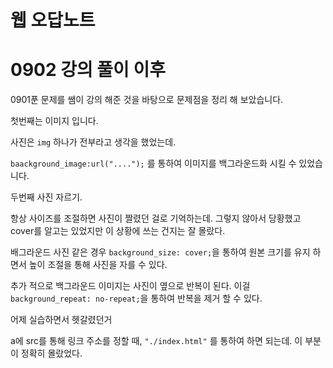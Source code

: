 # 웹 오답노트

# 0902 강의 풀이 이후

0901푼 문제를 쌤이 강의 해준 것을 바탕으로 문제점을 정리 해 보았습니다. 

첫번째는 이미지 입니다. 

사진은 `img` 하나가 전부라고 생각을 했었는데. 

`baackground_image:url("....");` 를 통하여 이미지를 백그라운드화 시킬 수 있었습니다. 

두번째 사진 자르기. 

항상 사이즈를 조절하면 사진이 짤렸던 걸로 기억하는데. 그렇지 않아서 당황했고 cover를 알고는 있었지만 이 상황에 쓰는 건지는 잘 몰랐다. 

배그라운드 사진 같은 경우 `background_size: cover;`을 통하여 원본 크기를 유지 하면서 높이 조절을 통해 사진을 자를 수 있다. 

추가 적으로 백그라운드 이미지는 사진이 옆으로 반복이 된다. 이걸 `background_repeat: no-repeat;`을 통하여 반복을 제거 할 수 있다. 

어제 실습하면서 헷갈렸던거 

a에 src를 통해 링크 주소를 정할 때, `"./index.html"` 를 통하여 하면 되는데. 이 부분이 정확히 몰랐었다. 

